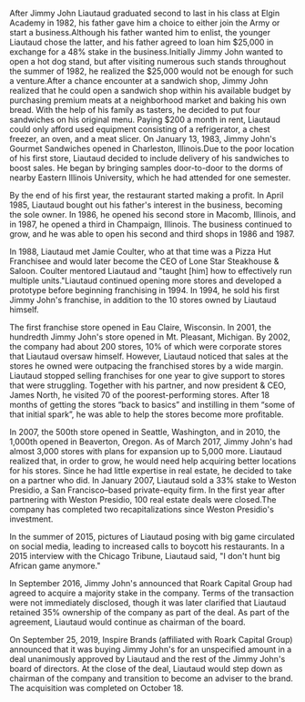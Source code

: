 After Jimmy John Liautaud graduated second to last in his class at Elgin Academy in 1982, his father gave him a choice to either join the Army or start a business.Although his father wanted him to enlist, the younger Liautaud chose the latter, and his father agreed to loan him $25,000 in exchange for a 48% stake in the business.Initially Jimmy John wanted to open a hot dog stand, but after visiting numerous such stands throughout the summer of 1982, he realized the $25,000 would not be enough for such a venture.After a chance encounter at a sandwich shop, Jimmy John realized that he could open a sandwich shop within his available budget by purchasing premium meats at a neighborhood market and baking his own bread. With the help of his family as tasters, he decided to put four sandwiches on his original menu. Paying $200 a month in rent, Liautaud could only afford used equipment consisting of a refrigerator, a chest freezer, an oven, and a meat slicer.
On January 13, 1983, Jimmy John's Gourmet Sandwiches opened in Charleston, Illinois.Due to the poor location of his first store, Liautaud decided to include delivery of his sandwiches to boost sales. He began by bringing samples door-to-door to the dorms of nearby Eastern Illinois University, which he had attended for one semester.

By the end of his first year, the restaurant started making a profit. In April 1985, Liautaud bought out his father's interest in the business, becoming the sole owner. In 1986, he opened his second store in Macomb, Illinois, and in 1987, he opened a third in Champaign, Illinois. The business continued to grow, and he was able to open his second and third shops in 1986 and 1987.

In 1988, Liautaud met Jamie Coulter, who at that time was a Pizza Hut Franchisee and would later become the CEO of Lone Star Steakhouse & Saloon. Coulter mentored Liautaud and "taught [him] how to effectively run multiple units."Liautaud continued opening more stores and developed a prototype before beginning franchising in 1994. In 1994, he sold his first Jimmy John's franchise, in addition to the 10 stores owned by Liautaud himself.

The first franchise store opened in Eau Claire, Wisconsin. In 2001, the hundredth Jimmy John's store opened in Mt. Pleasant, Michigan. By 2002, the company had about 200 stores, 10% of which were corporate stores that Liautaud oversaw himself. However, Liautaud noticed that sales at the stores he owned were outpacing the franchised stores by a wide margin. Liautaud stopped selling franchises for one year to give support to stores that were struggling. Together with his partner, and now president & CEO, James North, he visited 70 of the poorest-performing stores. After 18 months of getting the stores “back to basics” and instilling in them “some of that initial spark”, he was able to help the stores become more profitable.

In 2007, the 500th store opened in Seattle, Washington, and in 2010, the 1,000th opened in Beaverton, Oregon. As of March 2017, Jimmy John's had almost 3,000 stores with plans for expansion up to 5,000 more. Liautaud realized that, in order to grow, he would need help acquiring better locations for his stores. Since he had little expertise in real estate, he decided to take on a partner who did. In January 2007, Liautaud sold a 33% stake to Weston Presidio, a San Francisco–based private-equity firm. In the first year after partnering with Weston Presidio, 100 real estate deals were closed.The company has completed two recapitalizations since Weston Presidio's investment.

In the summer of 2015, pictures of Liautaud posing with big game circulated on social media, leading to increased calls to boycott his restaurants. In a 2015 interview with the Chicago Tribune, Liautaud said, "I don't hunt big African game anymore."

In September 2016, Jimmy John's announced that Roark Capital Group had agreed to acquire a majority stake in the company. Terms of the transaction were not immediately disclosed, though it was later clarified that Liautaud retained 35% ownership of the company as part of the deal. As part of the agreement, Liautaud would continue as chairman of the board.

On September 25, 2019, Inspire Brands (affiliated with Roark Capital Group) announced that it was buying Jimmy John's for an unspecified amount in a deal unanimously approved by Liautaud and the rest of the Jimmy John's board of directors. At the close of the deal, Liautaud would step down as chairman of the company and transition to become an adviser to the brand. The acquisition was completed on October 18.